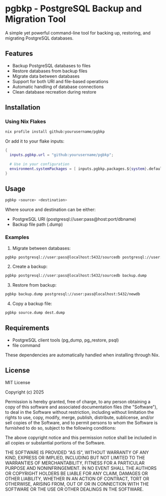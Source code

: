 # pgbkp - PostgreSQL Backup and Migration Tool

A simple yet powerful command-line tool for backing up, restoring, and migrating PostgreSQL databases.

## Features

- Backup PostgreSQL databases to files
- Restore databases from backup files
- Migrate data between databases
- Support for both URI and file-based operations
- Automatic handling of database connections
- Clean database recreation during restore

## Installation

### Using Nix Flakes

```bash
nix profile install github:yourusername/pgbkp
```

Or add it to your flake inputs:

```nix
{
  inputs.pgbkp.url = "github:yourusername/pgbkp";
  
  # Use in your configuration
  environment.systemPackages = [ inputs.pgbkp.packages.${system}.default ];
}
```

## Usage

```bash
pgbkp <source> <destination>
```

Where source and destination can be either:
- PostgreSQL URI (postgresql://user:pass@host:port/dbname)
- Backup file path (.dump)

### Examples

1. Migrate between databases:
```bash
pgbkp postgresql://user:pass@localhost:5432/sourcedb postgresql://user:pass@localhost:5432/destdb
```

2. Create a backup:
```bash
pgbkp postgresql://user:pass@localhost:5432/sourcedb backup.dump
```

3. Restore from backup:
```bash
pgbkp backup.dump postgresql://user:pass@localhost:5432/newdb
```

4. Copy a backup file:
```bash
pgbkp source.dump dest.dump
```

## Requirements

- PostgreSQL client tools (pg_dump, pg_restore, psql)
- file command

These dependencies are automatically handled when installing through Nix.

## License

MIT License

Copyright (c) 2025

Permission is hereby granted, free of charge, to any person obtaining a copy
of this software and associated documentation files (the "Software"), to deal
in the Software without restriction, including without limitation the rights
to use, copy, modify, merge, publish, distribute, sublicense, and/or sell
copies of the Software, and to permit persons to whom the Software is
furnished to do so, subject to the following conditions:

The above copyright notice and this permission notice shall be included in all
copies or substantial portions of the Software.

THE SOFTWARE IS PROVIDED "AS IS", WITHOUT WARRANTY OF ANY KIND, EXPRESS OR
IMPLIED, INCLUDING BUT NOT LIMITED TO THE WARRANTIES OF MERCHANTABILITY,
FITNESS FOR A PARTICULAR PURPOSE AND NONINFRINGEMENT. IN NO EVENT SHALL THE
AUTHORS OR COPYRIGHT HOLDERS BE LIABLE FOR ANY CLAIM, DAMAGES OR OTHER
LIABILITY, WHETHER IN AN ACTION OF CONTRACT, TORT OR OTHERWISE, ARISING FROM,
OUT OF OR IN CONNECTION WITH THE SOFTWARE OR THE USE OR OTHER DEALINGS IN THE
SOFTWARE.
